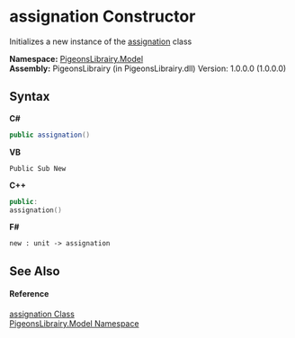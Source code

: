 # assignation Constructor 
 

Initializes a new instance of the <a href="912fb7ce-cbcd-e571-4846-3144af127f9c">assignation</a> class

**Namespace:**&nbsp;<a href="740f9e4a-e251-715e-60bf-e906871d97b4">PigeonsLibrairy.Model</a><br />**Assembly:**&nbsp;PigeonsLibrairy (in PigeonsLibrairy.dll) Version: 1.0.0.0 (1.0.0.0)

## Syntax

**C#**<br />
``` C#
public assignation()
```

**VB**<br />
``` VB
Public Sub New
```

**C++**<br />
``` C++
public:
assignation()
```

**F#**<br />
``` F#
new : unit -> assignation
```


## See Also


#### Reference
<a href="912fb7ce-cbcd-e571-4846-3144af127f9c">assignation Class</a><br /><a href="740f9e4a-e251-715e-60bf-e906871d97b4">PigeonsLibrairy.Model Namespace</a><br />